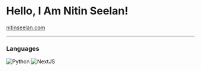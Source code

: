 # Hello, I Am Nitin Seelan!


[nitinseelan.com](https://nitinseelan.com)

---

### Languages

![Python](https://img.shields.io/badge/PYTHON-blue?style=for-the-badge&logo=python&logoColor=white)
![NextJS](https://img.shields.io/badge/next.js-000000?style=for-the-badge&logo=nextdotjs&logoColor=white)
